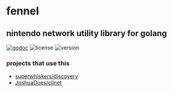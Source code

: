 # fennel

## nintendo network utility library for golang

[![godoc](https://img.shields.io/badge/godoc-reference-blue.svg?style=flat-square)](https://godoc.org/github.com/superwhiskers/fennel)&nbsp;![license](https://img.shields.io/badge/license-MPL--2.0-brightgreen.svg?style=flat-square)&nbsp;![version](https://img.shields.io/github/tag/superwhiskers/fennel.svg?style=flat-square)

### projects that use this

- [superwhiskers/discovery](https://github.com/superwhiskers/discovery)
- [JoshuaDoes/clinet](https://github.com/JoshuaDoes/clinet)
